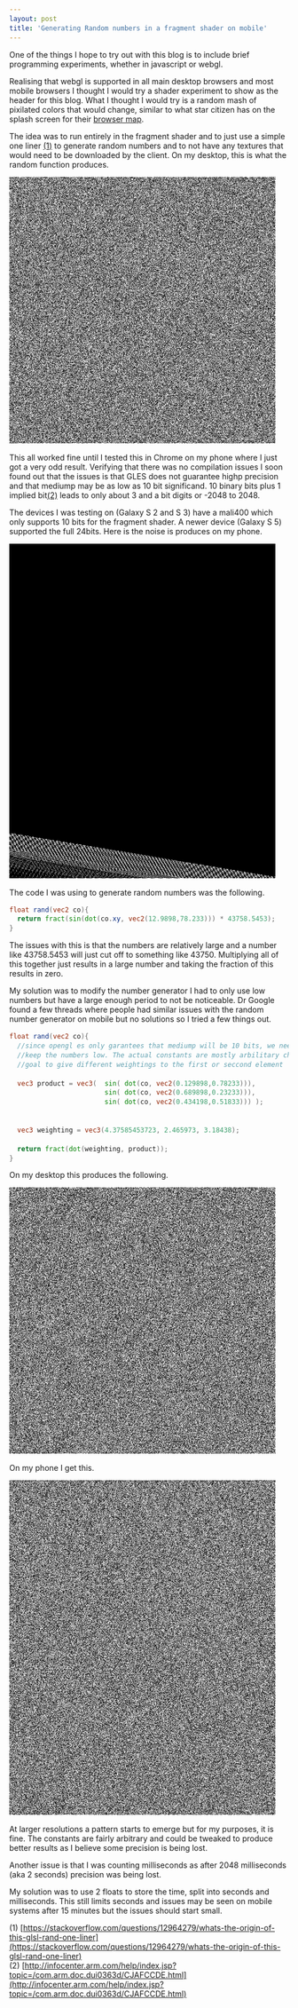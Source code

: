```yaml
---
layout: post
title: 'Generating Random numbers in a fragment shader on mobile'
---
```


One of the things I hope to try out with this blog is to include brief programming experiments, whether in javascript or webgl. 

Realising that webgl is supported in all main desktop browsers and most mobile browsers I thought I would try a shader experiment to show as the header for this blog. What I thought I would try is a random mash of pixilated colors that would change, similar to what star citizen has on the splash screen for their [browser map](https://robertsspaceindustries.com/starmap).

The idea was to run entirely in the fragment shader and to just use a simple one liner [(1)](#Ref) to generate random numbers and to not have any textures that would need to be downloaded by the client. On my desktop, this is what the random function produces.

![Noise](/assets/images/noise1.png)

This all worked fine until I tested this in Chrome on my phone where I just got a very odd result. Verifying that there was no compilation issues I soon found out that the issues is that GLES does not guarantee highp precision and that mediump may be as low as 10 bit significand. 10 binary bits plus 1 implied bit[(2)](#Ref2) leads to only about 3 and a bit digits or -2048 to 2048. 

The devices I was testing on (Galaxy S 2 and S 3) have a mali400 which only supports 10 bits for the fragment shader. A newer device (Galaxy S 5) supported the full 24bits. Here is the noise is produces on my phone.

![Noise](/assets/images/noise3.png)

The code I was using to generate random numbers was the following.

```glsl
float rand(vec2 co){
  return fract(sin(dot(co.xy, vec2(12.9898,78.233))) * 43758.5453);
}
```

The issues with this is that the numbers are relatively large and a number like 43758.5453 will just cut off to something like 43750. Multiplying all of this together just results in a large number and taking the fraction of this results in zero.


My solution was to modify the number generator I had to only use low numbers but have a large enough period to not be noticeable. Dr Google found a few threads where people had similar issues with the random number generator on mobile but no solutions so I tried a few things out.

```glsl
float rand(vec2 co){
  //since opengl es only garantees that mediump will be 10 bits, we need to try and 
  //keep the numbers low. The actual constants are mostly arbilitary chosen with the
  //goal to give different weightings to the first or seccond element

  vec3 product = vec3(  sin( dot(co, vec2(0.129898,0.78233))),
                        sin( dot(co, vec2(0.689898,0.23233))),
                        sin( dot(co, vec2(0.434198,0.51833))) );
                        
                        
  vec3 weighting = vec3(4.37585453723, 2.465973, 3.18438);

  return fract(dot(weighting, product));
}
```
On my desktop this produces the following.

![Noise](/assets/images/noise2.png)

On my phone I get this.

![Noise](/assets/images/noise4.png)

At larger resolutions a pattern starts to emerge but for my purposes, it is fine. The constants are fairly arbitrary and could be tweaked to produce better results as I believe some precision is being lost.

Another issue is that I was counting milliseconds as after 2048 milliseconds (aka 2 seconds) precision was being lost. 

My solution was to use 2 floats to store the time, split into seconds and milliseconds. This still limits seconds and issues may be seen on mobile systems after 15 minutes but the issues should start small.


<a name="Ref1"></a> (1) [https://stackoverflow.com/questions/12964279/whats-the-origin-of-this-glsl-rand-one-liner](https://stackoverflow.com/questions/12964279/whats-the-origin-of-this-glsl-rand-one-liner)
<br><a name="Ref2"></a> (2) [http://infocenter.arm.com/help/index.jsp?topic=/com.arm.doc.dui0363d/CJAFCCDE.html](http://infocenter.arm.com/help/index.jsp?topic=/com.arm.doc.dui0363d/CJAFCCDE.html)